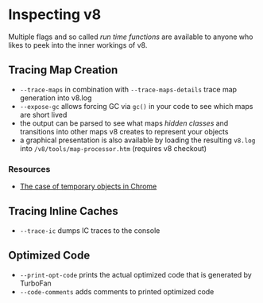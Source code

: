 # Inspecting v8

Multiple flags and so called _run time functions_ are available to anyone who likes to peek
into the inner workings of v8.

## Tracing Map Creation

- `--trace-maps` in combination with `--trace-maps-details` trace map generation into v8.log
- `--expose-gc` allows forcing GC via `gc()` in your code to see which maps are short lived
- the output can be parsed to see what maps _hidden classes_ and transitions into other maps v8
  creates to represent your objects
- a graphical presentation is also available by loading the resulting `v8.log` into
  `/v8/tools/map-processor.htm` (requires v8 checkout)

### Resources 

- [The case of temporary objects in Chrome](http://benediktmeurer.de/2016/10/11/the-case-of-temporary-objects-in-chrome/)

## Tracing Inline Caches

- `--trace-ic` dumps IC traces to the console

## Optimized Code

- `--print-opt-code` prints the actual optimized code that is generated by TurboFan
- `--code-comments` adds comments to printed optimized code
